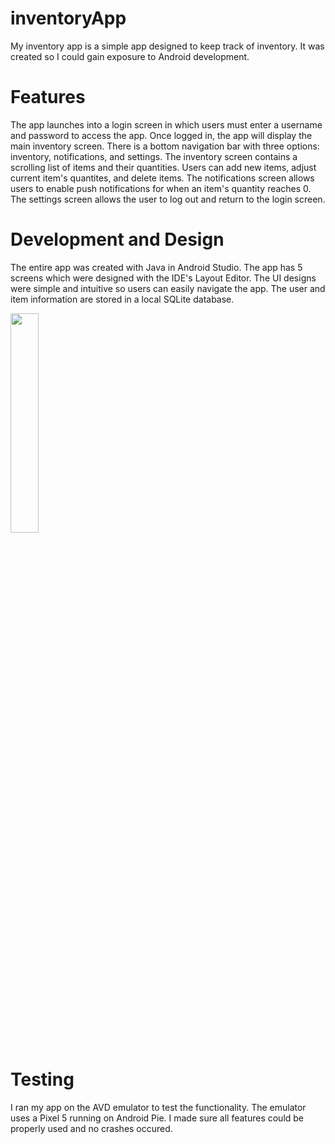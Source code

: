 # inventoryApp
My inventory app is a simple app designed to keep track of inventory. It was created so I could gain exposure to Android development.

# Features
The app launches into a login screen in which users must enter a username and password to access the app. Once logged in, the app will display the main inventory screen. There is a bottom navigation bar with three options: inventory, notifications, and settings. The inventory screen contains a scrolling list of items and their quantities. Users can add new items, adjust current item's quantites, and delete items. The notifications screen allows users to enable push notifications for when an item's quantity reaches 0. The settings screen allows the user to log out and return to the login screen. 

# Development and Design
The entire app was created with Java in Android Studio. The app has 5 screens which were designed with the IDE's Layout Editor. The UI designs were simple and intuitive so users can easily navigate the app. The user and item information are stored in a local SQLite database. 

<img src="https://user-images.githubusercontent.com/86049959/201453317-6440e315-2b8c-4c9a-8eb6-81349b1a2e8d.png" width=30% height=30%>

# Testing
I ran my app on the AVD emulator to test the functionality. The emulator uses a Pixel 5 running on Android Pie. I made sure all features could be properly used and no crashes occured. 
